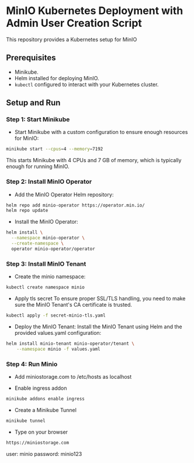 # MinIO Kubernetes Deployment with Admin User Creation Script

This repository provides a Kubernetes setup for MinIO

## Prerequisites

- Minikube.
- Helm installed for deploying MinIO.
- `kubectl` configured to interact with your Kubernetes cluster.

## Setup and Run

### Step 1: Start Minikube

- Start Minikube with a custom configuration to ensure enough resources for MinIO:

```bash
minikube start --cpus=4 --memory=7192
```

   This starts Minikube with 4 CPUs and 7 GB of memory, which is typically enough for running MinIO.

### Step 2: Install MinIO Operator
- Add the MinIO Operator Helm repository:

```bash
helm repo add minio-operator https://operator.min.io/
helm repo update
```
- Install the MinIO Operator:

```bash
helm install \
  --namespace minio-operator \
  --create-namespace \
  operator minio-operator/operator
```
### Step 3: Install MinIO Tenant
- Create the minio namespace:
  
```bash
kubectl create namespace minio
```
- Apply tls secret
  To ensure proper SSL/TLS handling, you need to make sure the MinIO Tenant's CA certificate is trusted.

```bash
kubectl apply -f secret-minio-tls.yaml
```

- Deploy the MinIO Tenant: Install the MinIO Tenant using Helm and the provided values.yaml configuration:

```bash
helm install minio-tenant minio-operator/tenant \
    --namespace minio -f values.yaml
```

### Step 4: Run Minio
- Add miniostorage.com to /etc/hosts as localhost

- Enable ingress addon
  
```bash
minikube addons enable ingress
```

- Create a Minikube Tunnel
```bash
minikube tunnel
```

- Type on your browser
```bash
https://miniostorage.com
```
user: minio
password: minio123

